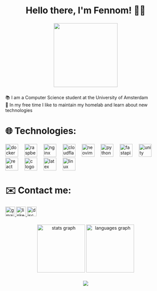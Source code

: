 <h1 align="center">Hello there, I'm Fennom! 🧑‍💻</h1>

###

<div align="center">
  <img height="200" src="https://github.com/fennoms.png"  />
  
</div>

###

<p align="left">📚 I am a Computer Science student at the University of Amsterdam<br>🏐 In my free time I like to maintain my homelab and learn about new technologies</p>

###

###

<h1 align="left">🌐 Technologies:</h1>

###

<div align="left">
  <img src="https://img.shields.io/badge/Docker-2496ED?logo=docker&logoColor=white&style=for-the-badge" height="40" alt="docker logo"  />
  <img width="12" />
  <img src="https://img.shields.io/badge/Raspberry Pi-A22846?logo=raspberrypi&logoColor=white&style=for-the-badge" height="40" alt="raspberrypi logo"  />
  <img width="12" />
  <img src="https://img.shields.io/badge/NGINX-009639?logo=nginx&logoColor=white&style=for-the-badge" height="40" alt="nginx logo"  />
  <img width="12" />
  <img src="https://img.shields.io/badge/Cloudflare-F38020?logo=cloudflare&logoColor=black&style=for-the-badge" height="40" alt="cloudflare logo"  />
  <img width="12" />
  <img src="https://img.shields.io/badge/Neovim-57A143?logo=neovim&logoColor=black&style=for-the-badge" height="40" alt="neovim logo"  />
  <img width="12" />
  <img src="https://img.shields.io/badge/Python-3776AB?logo=python&logoColor=white&style=for-the-badge" height="40" alt="python logo"  />
  <img width="12" />
  <img src="https://img.shields.io/badge/FastAPI-009688?logo=fastapi&logoColor=white&style=for-the-badge" height="40" alt="fastapi logo"  />
  <img width="12" />
  <img src="https://img.shields.io/badge/Unity-FFFFFF?logo=unity&logoColor=black&style=for-the-badge" height="40" alt="unity logo"  />
  <img width="12" />
  <img src="https://img.shields.io/badge/React-61DAFB?logo=react&logoColor=black&style=for-the-badge" height="40" alt="react logo"  />
  <img width="12" />
  <img src="https://img.shields.io/badge/C-A8B9CC?logo=c&logoColor=black&style=for-the-badge" height="40" alt="c logo"  />
  <img width="12" />
  <img src="https://img.shields.io/badge/LaTeX-008080?logo=latex&logoColor=white&style=for-the-badge" height="40" alt="latex logo"  />
  <img width="12" />
  <img src="https://img.shields.io/badge/Linux-FCC624?logo=linux&logoColor=black&style=for-the-badge" height="40" alt="linux logo"  />
</div>

###

<h1 align="left">✉️ Contact me:</h1>

###

<div align="left">
  <a href="mailto:schalkwijkfennom@gmail.com" target="_blank">
    <img src="https://img.shields.io/static/v1?message=Gmail&logo=gmail&label=schalkwijkfennom@gmail.com&color=555555&logoColor=white&labelColor=D14836&style=for-the-badge" height="30" alt="gmail logo"  />
  </a>
  <a href="https://linkedin.com/in/fennomschalkwijk", target="_blank">
    <img src="https://img.shields.io/static/v1?message=LinkedIn&logo=linkedin&label=Fennom%20Schalkwijk&color=555555&logoColor=&labelColor=0077B5&style=for-the-badge" height="30" alt="linkedin logo"  />
  </a>
  <a href="fennom" target="_blank">
    <img src="https://img.shields.io/static/v1?message=Discord&logo=discord&label=fennom&color=555555&logoColor=white&labelColor=7289DA&style=for-the-badge" height="30" alt="discord logo"  />
  </a>
</div>

###

<div align="center">
  <img src="https://github-readme-stats.vercel.app/api?username=fennoms&hide_title=false&hide_rank=true&show_icons=true&include_all_commits=true&count_private=true&disable_animations=false&theme=gruvbox&locale=en&hide_border=false&order=1" height="150" alt="stats graph"  />
  <img src="https://github-readme-stats.vercel.app/api/top-langs?username=fennoms&locale=en&hide_title=false&layout=compact&card_width=320&langs_count=6&theme=gruvbox&hide_border=false&order=2" height="150" alt="languages graph"  />
</div>

###

<div align="center">
  <img src="https://visitor-badge.laobi.icu/badge?page_id=fennoms.fennoms&"  />
</div>

###
